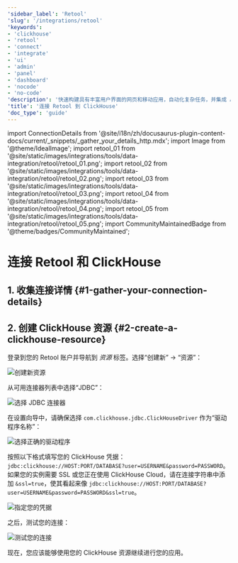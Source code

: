 ```yaml
---
'sidebar_label': 'Retool'
'slug': '/integrations/retool'
'keywords':
- 'clickhouse'
- 'retool'
- 'connect'
- 'integrate'
- 'ui'
- 'admin'
- 'panel'
- 'dashboard'
- 'nocode'
- 'no-code'
'description': '快速构建具有丰富用户界面的网页和移动应用，自动化复杂任务，并集成 AI——一切都由你的数据驱动。'
'title': '连接 Retool 到 ClickHouse'
'doc_type': 'guide'
---
```


import ConnectionDetails from '@site/i18n/zh/docusaurus-plugin-content-docs/current/_snippets/_gather_your_details_http.mdx';
import Image from '@theme/IdealImage';
import retool_01 from '@site/static/images/integrations/tools/data-integration/retool/retool_01.png';
import retool_02 from '@site/static/images/integrations/tools/data-integration/retool/retool_02.png';
import retool_03 from '@site/static/images/integrations/tools/data-integration/retool/retool_03.png';
import retool_04 from '@site/static/images/integrations/tools/data-integration/retool/retool_04.png';
import retool_05 from '@site/static/images/integrations/tools/data-integration/retool/retool_05.png';
import CommunityMaintainedBadge from '@theme/badges/CommunityMaintained';


# 连接 Retool 和 ClickHouse

<CommunityMaintainedBadge/>

## 1. 收集连接详情 {#1-gather-your-connection-details}
<ConnectionDetails />

## 2. 创建 ClickHouse 资源 {#2-create-a-clickhouse-resource}

登录到您的 Retool 账户并导航到 _资源_ 标签。选择“创建新” -> “资源”：

<Image img={retool_01} size="lg" border alt="创建新资源" />
<br/>

从可用连接器列表中选择“JDBC”：

<Image img={retool_02} size="lg" border alt="选择 JDBC 连接器" />
<br/>

在设置向导中，请确保选择 `com.clickhouse.jdbc.ClickHouseDriver` 作为“驱动程序名称”：

<Image img={retool_03} size="lg" border alt="选择正确的驱动程序" />
<br/>

按照以下格式填写您的 ClickHouse 凭据：`jdbc:clickhouse://HOST:PORT/DATABASE?user=USERNAME&password=PASSWORD`。如果您的实例需要 SSL 或您正在使用 ClickHouse Cloud，请在连接字符串中添加 `&ssl=true`，使其看起来像 `jdbc:clickhouse://HOST:PORT/DATABASE?user=USERNAME&password=PASSWORD&ssl=true`。

<Image img={retool_04} size="lg" border alt="指定您的凭据" />
<br/>

之后，测试您的连接：

<Image img={retool_05} size="lg" border alt="测试您的连接" />
<br/>

现在，您应该能够使用您的 ClickHouse 资源继续进行您的应用。
